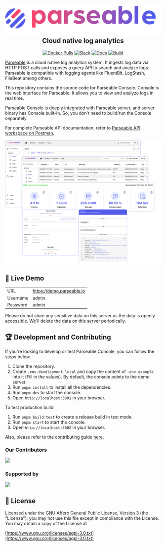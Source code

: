 <h2 align="center">
    <picture>
      <source media="(prefers-color-scheme: dark)" srcset="https://raw.githubusercontent.com/parseablehq/.github/main/images/logo-dark.png">
      <source media="(prefers-color-scheme: light)" srcset="https://raw.githubusercontent.com/parseablehq/.github/main/images/logo.svg">
      <img alt="Parseable Logo" src="https://raw.githubusercontent.com/parseablehq/.github/main/images/logo.svg">
    </picture>
    <br>
    Cloud native log analytics
</h2>

<div align="center">

[![Docker Pulls](https://img.shields.io/docker/pulls/parseable/parseable?logo=docker&label=Docker%20Pulls)](https://hub.docker.com/r/parseable/parseable)
[![Slack](https://img.shields.io/badge/slack-brightgreen.svg?logo=slack&label=Community&style=flat&color=%2373DC8C&)](https://launchpass.com/parseable)
[![Docs](https://img.shields.io/badge/stable%20docs-parseable.io%2Fdocs-brightgreen?style=flat&color=%2373DC8C&label=Docs)](https://www.parseable.io/docs)
[![Build](https://img.shields.io/github/checks-status/parseablehq/parseable/main?style=flat&color=%2373DC8C&label=Checks)](https://github.com/parseablehq/parseable/actions)

</div>

[Parseable](https://github.com/parseablehq/parseable) is a cloud native log analytics system. It ingests log data via HTTP POST calls and exposes a query API to search and analyze logs. Parseable is compatible with logging agents like FluentBit, LogStash, FileBeat among others.

This repository contains the source code for Parseable Console. Console is the web interface for Parseable. It allows you to view and analyze logs in real time.

Parseable Console is deeply integrated with Parseable server, and server binary has Console built-in. So, you don't need to build/run the Console separately.

For complete Parseable API documentation, refer to [Parseable API workspace on Postman](https://www.postman.com/parseable/workspace/parseable/overview).

![Parseable Console](https://raw.githubusercontent.com/parseablehq/.github/main/images/console.png)

## :eyes: Live Demo

<table>
<tr>
    <td>URL</td>
    <td><a href="https://demo.parseable.io" target="_blank">https://demo.parseable.io</a></td>
</tr>
<tr>
    <td>Username</td>
    <td>admin</td>
</tr>
<tr>
    <td>Password</td>
    <td>admin</td>
</tr>
</table>

Please do not store any sensitive data on this server as the data is openly accessible. We'll delete the data on this server periodically.

## :trophy: Development and Contributing

If you're looking to develop or test Parseable Console, you can follow the steps below.

1. Clone the repository.
2. Create `.env.development.local` and copy the content of `.env.example` into it (Fill in the values). By default, the console points to the demo server.
3. Run `pnpm install` to install all the dependencies.
4. Run `pnpm dev` to start the console.
5. Open `http://localhost:3001` in your browser.

To test production build

1. Run `pnpm build:test` to create a release build in test mode.
2. Run `pnpm start` to start the console.
3. Open `http://localhost:3002` in your browser.

Also, please refer to the contributing guide [here](https://www.parseable.io/docs/contributing).

### Our Contributors

<a href="https://github.com/parseablehq/console"><img src="https://contrib.rocks/image?repo=parseablehq/console" /></a>

### Supported by

<a href="https://fossunited.org/" target="_blank"><img src="http://fossunited.org/files/fossunited-badge.svg"></a>

## 📓 License

Licensed under the GNU Affero General Public License, Version 3 (the "License");
you may not use this file except in compliance with the License.
You may obtain a copy of the License at

[https://www.gnu.org/licenses/agpl-3.0.txt](https://www.gnu.org/licenses/agpl-3.0.txt)
